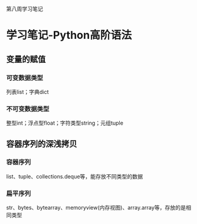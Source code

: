第八周学习笔记

# 学习笔记-Python高阶语法
## 变量的赋值
### 可变数据类型
列表list；字典dict
### 不可变数据类型
整型int；浮点型float；字符类型string；元组tuple

## 容器序列的深浅拷贝
### 容器序列
list、tuple、collections.deque等，能存放不同类型的数据
### 扁平序列
str、bytes、bytearray、memoryview(内存视图)、array.array等，存放的是相同类型